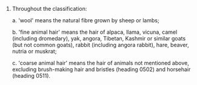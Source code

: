 1. Throughout the classification:

    a. 'wool' means the natural fibre grown by sheep or lambs;
    
    b. 'fine animal hair' means the hair of alpaca, llama, vicuna, camel (including dromedary), yak, angora, Tibetan, Kashmir or similar goats (but not common goats), rabbit (including angora rabbit), hare, beaver, nutria or muskrat;
    
    c. 'coarse animal hair' means the hair of animals not mentioned above, excluding brush-making hair and bristles (heading 0502) and horsehair (heading 0511).
